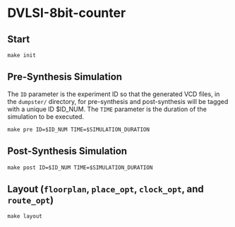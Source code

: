 # DVLSI-8bit-counter
## Start
```
make init
```
## Pre-Synthesis Simulation
The `ID` parameter is the experiment ID so that the generated VCD files, in the `dumpster/` directory, for pre-synthesis and post-synthesis will be tagged with a unique ID $ID_NUM.
The `TIME` parameter is the duration of the simulation to be executed. 
```
make pre ID=$ID_NUM TIME=$SIMULATION_DURATION
```

## Post-Synthesis Simulation
```
make post ID=$ID_NUM TIME=$SIMULATION_DURATION
```

## Layout (`floorplan`, `place_opt`, `clock_opt`, and `route_opt`)
```
make layout
```

